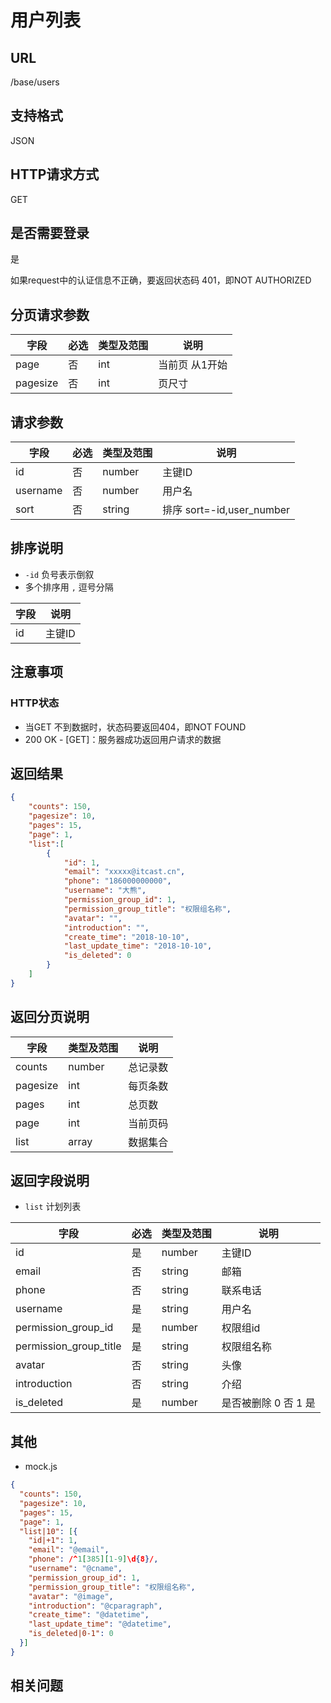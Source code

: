 # 用户列表

## URL

/base/users

## 支持格式

JSON

## HTTP请求方式

GET

## 是否需要登录

是

如果request中的认证信息不正确，要返回状态码 401，即NOT AUTHORIZED

## 分页请求参数

字段 | 必选 | 类型及范围 | 说明
----|------|----------|-------------
page        |   否   | int    | 当前页 从1开始
pagesize    |   否   | int    | 页尺寸

## 请求参数

字段 | 必选 | 类型及范围 | 说明
----|------|----------|-------------
id                    |   否   | number  | 主键ID
username              |   否   | number  | 用户名
sort                  |   否   | string  | 排序 sort=-id,user_number

## 排序说明

- `-id` 负号表示倒叙
- 多个排序用 `,` 逗号分隔

字段 | 说明
----|------
id              | 主键ID

## 注意事项

### HTTP状态

- 当GET 不到数据时，状态码要返回404，即NOT FOUND
- 200 OK - [GET]：服务器成功返回用户请求的数据

## 返回结果

```json
{
    "counts": 150,
    "pagesize": 10,
    "pages": 15,
    "page": 1,
    "list":[
        {
            "id": 1,
            "email": "xxxxx@itcast.cn",
            "phone": "186000000000",
            "username": "大熊",
            "permission_group_id": 1,
            "permission_group_title": "权限组名称",
            "avatar": "",
            "introduction": "",
            "create_time": "2018-10-10",
            "last_update_time": "2018-10-10",
            "is_deleted": 0
        }
    ]
}
```

## 返回分页说明

字段 | 类型及范围 | 说明
----|----------|-------------
counts      | number   | 总记录数
pagesize    | int    | 每页条数
pages       | int    | 总页数
page        | int    | 当前页码
list        | array  | 数据集合

## 返回字段说明

- `list` 计划列表

字段 | 必选 | 类型及范围 | 说明
----|------|----------|-------------
id                      |   是   | number  | 主键ID
email                   |   否   | string  | 邮箱
phone                   |   否   | string  | 联系电话
username                |   是   | string  | 用户名
permission_group_id     |   是   | number  | 权限组id
permission_group_title  |   是   | string  | 权限组名称
avatar                  |   否   | string  | 头像
introduction            |   否   | string  | 介绍
is_deleted              |   是   | number  | 是否被删除 0 否 1 是

## 其他

- mock.js

```json
{
  "counts": 150,
  "pagesize": 10,
  "pages": 15,
  "page": 1,
  "list|10": [{
    "id|+1": 1,
    "email": "@email",
    "phone": /^1[385][1-9]\d{8}/,
    "username": "@cname",
    "permission_group_id": 1,
    "permission_group_title": "权限组名称",
    "avatar": "@image",
    "introduction": "@cparagraph",
    "create_time": "@datetime",
    "last_update_time": "@datetime",
    "is_deleted|0-1": 0
  }]
}
```

## 相关问题
